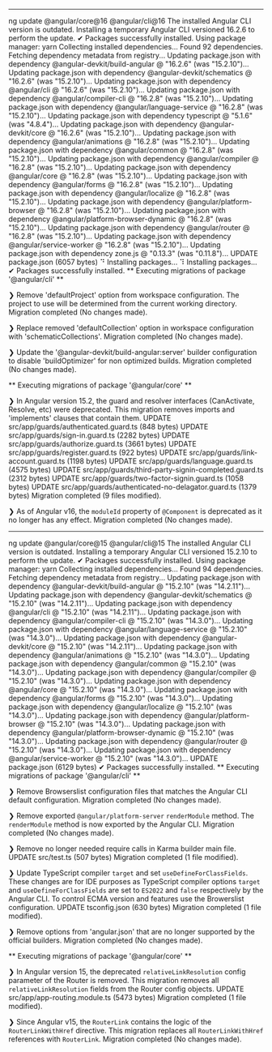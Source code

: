 ________________________________________________________________________________


ng update @angular/core@16 @angular/cli@16
The installed Angular CLI version is outdated.
Installing a temporary Angular CLI versioned 16.2.6 to perform the update.
✔ Packages successfully installed.
Using package manager: yarn
Collecting installed dependencies...
Found 92 dependencies.
Fetching dependency metadata from registry...
    Updating package.json with dependency @angular-devkit/build-angular @ "16.2.6" (was "15.2.10")...
    Updating package.json with dependency @angular-devkit/schematics @ "16.2.6" (was "15.2.10")...
    Updating package.json with dependency @angular/cli @ "16.2.6" (was "15.2.10")...
    Updating package.json with dependency @angular/compiler-cli @ "16.2.8" (was "15.2.10")...
    Updating package.json with dependency @angular/language-service @ "16.2.8" (was "15.2.10")...
    Updating package.json with dependency typescript @ "5.1.6" (was "4.8.4")...
    Updating package.json with dependency @angular-devkit/core @ "16.2.6" (was "15.2.10")...
    Updating package.json with dependency @angular/animations @ "16.2.8" (was "15.2.10")...
    Updating package.json with dependency @angular/common @ "16.2.8" (was "15.2.10")...
    Updating package.json with dependency @angular/compiler @ "16.2.8" (was "15.2.10")...
    Updating package.json with dependency @angular/core @ "16.2.8" (was "15.2.10")...
    Updating package.json with dependency @angular/forms @ "16.2.8" (was "15.2.10")...
    Updating package.json with dependency @angular/localize @ "16.2.8" (was "15.2.10")...
    Updating package.json with dependency @angular/platform-browser @ "16.2.8" (was "15.2.10")...
    Updating package.json with dependency @angular/platform-browser-dynamic @ "16.2.8" (was "15.2.10")...
    Updating package.json with dependency @angular/router @ "16.2.8" (was "15.2.10")...
    Updating package.json with dependency @angular/service-worker @ "16.2.8" (was "15.2.10")...
    Updating package.json with dependency zone.js @ "0.13.3" (was "0.11.8")...
UPDATE package.json (6057 bytes)
⠙ Installing packages...
⠹ Installing packages...
✔ Packages successfully installed.
** Executing migrations of package '@angular/cli' **

❯ Remove 'defaultProject' option from workspace configuration.
  The project to use will be determined from the current working directory.
  Migration completed (No changes made).

❯ Replace removed 'defaultCollection' option in workspace configuration with 'schematicCollections'.
  Migration completed (No changes made).

❯ Update the '@angular-devkit/build-angular:server' builder configuration to disable 'buildOptimizer' for non optimized builds.
  Migration completed (No changes made).

** Executing migrations of package '@angular/core' **

❯ In Angular version 15.2, the guard and resolver interfaces (CanActivate, Resolve, etc) were deprecated.
  This migration removes imports and 'implements' clauses that contain them.
UPDATE src/app/guards/authenticated.guard.ts (848 bytes)
UPDATE src/app/guards/sign-in.guard.ts (2282 bytes)
UPDATE src/app/guards/authorize.guard.ts (3661 bytes)
UPDATE src/app/guards/register.guard.ts (922 bytes)
UPDATE src/app/guards/link-account.guard.ts (1198 bytes)
UPDATE src/app/guards/language.guard.ts (4575 bytes)
UPDATE src/app/guards/third-party-signin-completed.guard.ts (2312 bytes)
UPDATE src/app/guards/two-factor-signin.guard.ts (1058 bytes)
UPDATE src/app/guards/authenticated-no-delagator.guard.ts (1379 bytes)
  Migration completed (9 files modified).

❯ As of Angular v16, the `moduleId` property of `@Component` is deprecated as it no longer has any effect.
  Migration completed (No changes made).


________________________________________________________________________________


ng update @angular/core@15 @angular/cli@15
The installed Angular CLI version is outdated.
Installing a temporary Angular CLI versioned 15.2.10 to perform the update.
✔ Packages successfully installed.
Using package manager: yarn
Collecting installed dependencies...
Found 94 dependencies.
Fetching dependency metadata from registry...
    Updating package.json with dependency @angular-devkit/build-angular @ "15.2.10" (was "14.2.11")...
    Updating package.json with dependency @angular-devkit/schematics @ "15.2.10" (was "14.2.11")...
    Updating package.json with dependency @angular/cli @ "15.2.10" (was "14.2.11")...
    Updating package.json with dependency @angular/compiler-cli @ "15.2.10" (was "14.3.0")...
    Updating package.json with dependency @angular/language-service @ "15.2.10" (was "14.3.0")...
    Updating package.json with dependency @angular-devkit/core @ "15.2.10" (was "14.2.11")...
    Updating package.json with dependency @angular/animations @ "15.2.10" (was "14.3.0")...
    Updating package.json with dependency @angular/common @ "15.2.10" (was "14.3.0")...
    Updating package.json with dependency @angular/compiler @ "15.2.10" (was "14.3.0")...
    Updating package.json with dependency @angular/core @ "15.2.10" (was "14.3.0")...
    Updating package.json with dependency @angular/forms @ "15.2.10" (was "14.3.0")...
    Updating package.json with dependency @angular/localize @ "15.2.10" (was "14.3.0")...
    Updating package.json with dependency @angular/platform-browser @ "15.2.10" (was "14.3.0")...
    Updating package.json with dependency @angular/platform-browser-dynamic @ "15.2.10" (was "14.3.0")...
    Updating package.json with dependency @angular/router @ "15.2.10" (was "14.3.0")...
    Updating package.json with dependency @angular/service-worker @ "15.2.10" (was "14.3.0")...
UPDATE package.json (6129 bytes)
✔ Packages successfully installed.
** Executing migrations of package '@angular/cli' **

❯ Remove Browserslist configuration files that matches the Angular CLI default configuration.
  Migration completed (No changes made).

❯ Remove exported `@angular/platform-server` `renderModule` method.
  The `renderModule` method is now exported by the Angular CLI.
  Migration completed (No changes made).

❯ Remove no longer needed require calls in Karma builder main file.
UPDATE src/test.ts (507 bytes)
  Migration completed (1 file modified).

❯ Update TypeScript compiler `target` and set `useDefineForClassFields`.
  These changes are for IDE purposes as TypeScript compiler options `target` and `useDefineForClassFields` are set to `ES2022` and `false` respectively by the Angular CLI.
  To control ECMA version and features use the Browerslist configuration.
UPDATE tsconfig.json (630 bytes)
  Migration completed (1 file modified).

❯ Remove options from 'angular.json' that are no longer supported by the official builders.
  Migration completed (No changes made).

** Executing migrations of package '@angular/core' **

❯ In Angular version 15, the deprecated `relativeLinkResolution` config parameter of the Router is removed.
  This migration removes all `relativeLinkResolution` fields from the Router config objects.
UPDATE src/app/app-routing.module.ts (5473 bytes)
  Migration completed (1 file modified).

❯ Since Angular v15, the `RouterLink` contains the logic of the `RouterLinkWithHref` directive.
  This migration replaces all `RouterLinkWithHref` references with `RouterLink`.
  Migration completed (No changes made).